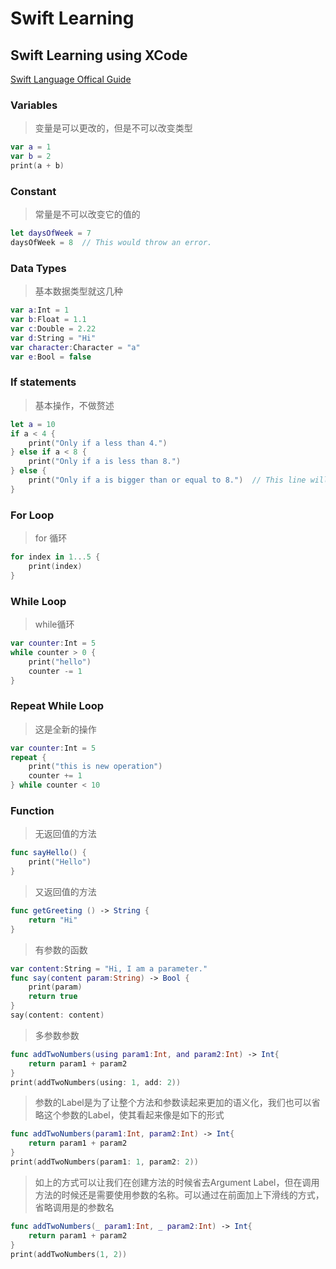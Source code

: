 # Swift Learning
## Swift Learning using XCode
[Swift Language Offical Guide](https://docs.swift.org/swift-book/LanguageGuide/TheBasics.html)
### Variables
>变量是可以更改的，但是不可以改变类型
```swift
var a = 1
var b = 2
print(a + b)
```

### Constant
>常量是不可以改变它的值的
```swift
let daysOfWeek = 7
daysOfWeek = 8  // This would throw an error. 
```

### Data Types
>基本数据类型就这几种
```swift
var a:Int = 1
var b:Float = 1.1
var c:Double = 2.22
var d:String = "Hi"
var character:Character = "a"
var e:Bool = false
```

### If statements
>基本操作，不做赘述
```swift
let a = 10
if a < 4 {
    print("Only if a less than 4.")
} else if a < 8 {
    print("Only if a is less than 8.")
} else {
    print("Only if a is bigger than or equal to 8.")  // This line will be printed.
}
```
### For Loop
>for 循环
```swift
for index in 1...5 {
    print(index)
}
```

### While Loop
>while循环
```swift
var counter:Int = 5
while counter > 0 {
    print("hello")
    counter -= 1
}
```
### Repeat While Loop
>这是全新的操作
```swift
var counter:Int = 5
repeat {
    print("this is new operation")
    counter += 1
} while counter < 10
```
### Function
>无返回值的方法
```swift
func sayHello() {
    print("Hello")
}
```
>又返回值的方法
```swift
func getGreeting () -> String {
    return "Hi"
}
```
>有参数的函数
```swift
var content:String = "Hi, I am a parameter."
func say(content param:String) -> Bool {
    print(param)
    return true
} 
say(content: content)
```
>多参数参数
```swift
func addTwoNumbers(using param1:Int, and param2:Int) -> Int{
    return param1 + param2
}
print(addTwoNumbers(using: 1, add: 2))
```
>参数的Label是为了让整个方法和参数读起来更加的语义化，我们也可以省略这个参数的Label，使其看起来像是如下的形式
```swift
func addTwoNumbers(param1:Int, param2:Int) -> Int{
    return param1 + param2
}
print(addTwoNumbers(param1: 1, param2: 2))
```
>如上的方式可以让我们在创建方法的时候省去Argument Label，但在调用方法的时候还是需要使用参数的名称。可以通过在前面加上下滑线的方式，省略调用是的参数名
```swift
func addTwoNumbers(_ param1:Int, _ param2:Int) -> Int{
    return param1 + param2
}
print(addTwoNumbers(1, 2))
```
